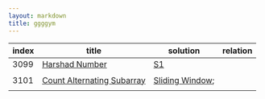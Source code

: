 ```yaml
---
layout: markdown
title: ggggym
---
```



| index | title                                                        | solution                                                     | relation |
| ----- | ------------------------------------------------------------ | ------------------------------------------------------------ | -------- |
| 3099  | [Harshad Number](https://leetcode.cn/problems/harshad-number/description/) | [S1](../code.html?file=LC_3099_Harshad_Number.py)            |          |
|       |                                                              |                                                              |          |
| 3101  | [Count Alternating Subarray](https://leetcode.cn/problems/count-alternating-subarrays/description/) | [Sliding Window](../code.html?file=LC_3101_Count_Alternating_Subarrays_S1_Sliding_Window.py); |          |
|       |                                                              |                                                              |          |

